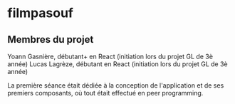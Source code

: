 # filmpasouf

## Membres du projet

Yoann Gasnière, débutant+ en React (initiation lors du projet GL de 3è année)
Lucas Lagrèze, débutant en React (initiation lors du projet GL de 3è année)

La première séance était dédiée à la conception de l'application et de ses premiers composants, où tout était effectué en peer programming.